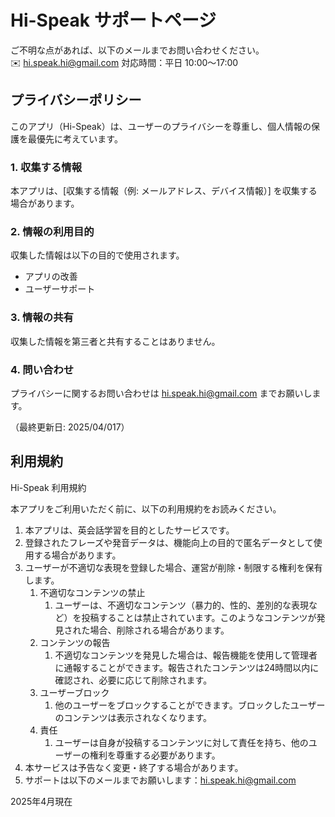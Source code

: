 # Hi-Speak サポートページ  
ご不明な点があれば、以下のメールまでお問い合わせください。  
✉️ hi.speak.hi@gmail.com 
対応時間：平日 10:00〜17:00  

## プライバシーポリシー  
このアプリ（Hi-Speak）は、ユーザーのプライバシーを尊重し、個人情報の保護を最優先に考えています。  

### 1. 収集する情報  
本アプリは、[収集する情報（例: メールアドレス、デバイス情報）] を収集する場合があります。  

### 2. 情報の利用目的  
収集した情報は以下の目的で使用されます。  
- アプリの改善  
- ユーザーサポート  

### 3. 情報の共有  
収集した情報を第三者と共有することはありません。  

### 4. 問い合わせ  
プライバシーに関するお問い合わせは hi.speak.hi@gmail.com までお願いします。  

（最終更新日: 2025/04/017）

## 利用規約
Hi-Speak 利用規約

本アプリをご利用いただく前に、以下の利用規約をお読みください。

1. 本アプリは、英会話学習を目的としたサービスです。
2. 登録されたフレーズや発音データは、機能向上の目的で匿名データとして使用する場合があります。
3. ユーザーが不適切な表現を登録した場合、運営が削除・制限する権利を保有します。
   1. 不適切なコンテンツの禁止
      1. ユーザーは、不適切なコンテンツ（暴力的、性的、差別的な表現など）を投稿することは禁止されています。このようなコンテンツが発見された場合、削除される場合があります。
   2. コンテンツの報告
      1. 不適切なコンテンツを発見した場合は、報告機能を使用して管理者に通報することができます。報告されたコンテンツは24時間以内に確認され、必要に応じて削除されます。
   3. ユーザーブロック
      1. 他のユーザーをブロックすることができます。ブロックしたユーザーのコンテンツは表示されなくなります。
   4. 責任
      1. ユーザーは自身が投稿するコンテンツに対して責任を持ち、他のユーザーの権利を尊重する必要があります。 
5. 本サービスは予告なく変更・終了する場合があります。
6. サポートは以下のメールまでお願いします：hi.speak.hi@gmail.com

2025年4月現在
